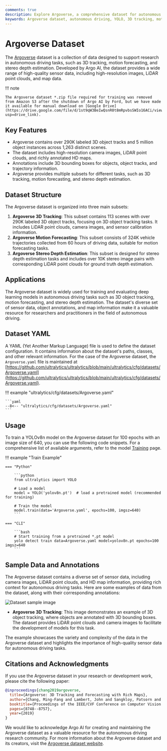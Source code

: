 ```yaml
---
comments: true
description: Explore Argoverse, a comprehensive dataset for autonomous driving tasks including 3D tracking, motion forecasting and depth estimation used in YOLO.
keywords: Argoverse dataset, autonomous driving, YOLO, 3D tracking, motion forecasting, LiDAR data, HD maps, ultralytics documentation
---
```


# Argoverse Dataset

The [Argoverse](https://www.argoverse.org/) dataset is a collection of data designed to support research in autonomous driving tasks, such as 3D tracking, motion forecasting, and stereo depth estimation. Developed by Argo AI, the dataset provides a wide range of high-quality sensor data, including high-resolution images, LiDAR point clouds, and map data.

!!! note

    The Argoverse dataset *.zip file required for training was removed from Amazon S3 after the shutdown of Argo AI by Ford, but we have made it available for manual download on [Google Drive](https://drive.google.com/file/d/1st9qW3BeIwQsnR0t8mRpvbsSWIo16ACi/view?usp=drive_link).


## Key Features

- Argoverse contains over 290K labeled 3D object tracks and 5 million object instances across 1,263 distinct scenes.
- The dataset includes high-resolution camera images, LiDAR point clouds, and richly annotated HD maps.
- Annotations include 3D bounding boxes for objects, object tracks, and trajectory information.
- Argoverse provides multiple subsets for different tasks, such as 3D tracking, motion forecasting, and stereo depth estimation.

## Dataset Structure

The Argoverse dataset is organized into three main subsets:

1. **Argoverse 3D Tracking**: This subset contains 113 scenes with over 290K labeled 3D object tracks, focusing on 3D object tracking tasks. It includes LiDAR point clouds, camera images, and sensor calibration information.
2. **Argoverse Motion Forecasting**: This subset consists of 324K vehicle trajectories collected from 60 hours of driving data, suitable for motion forecasting tasks.
3. **Argoverse Stereo Depth Estimation**: This subset is designed for stereo depth estimation tasks and includes over 10K stereo image pairs with corresponding LiDAR point clouds for ground truth depth estimation.

## Applications

The Argoverse dataset is widely used for training and evaluating deep learning models in autonomous driving tasks such as 3D object tracking, motion forecasting, and stereo depth estimation. The dataset's diverse set of sensor data, object annotations, and map information make it a valuable resource for researchers and practitioners in the field of autonomous driving.

## Dataset YAML

A YAML (Yet Another Markup Language) file is used to define the dataset configuration. It contains information about the dataset's paths, classes, and other relevant information. For the case of the Argoverse dataset, the `Argoverse.yaml` file is maintained at [https://github.com/ultralytics/ultralytics/blob/main/ultralytics/cfg/datasets/Argoverse.yaml](https://github.com/ultralytics/ultralytics/blob/main/ultralytics/cfg/datasets/Argoverse.yaml).

!!! example "ultralytics/cfg/datasets/Argoverse.yaml"

    ```yaml
    --8<-- "ultralytics/cfg/datasets/Argoverse.yaml"
    ```

## Usage

To train a YOLOv8n model on the Argoverse dataset for 100 epochs with an image size of 640, you can use the following code snippets. For a comprehensive list of available arguments, refer to the model [Training](../../modes/train.md) page.

!!! example "Train Example"

    === "Python"

        ```python
        from ultralytics import YOLO

        # Load a model
        model = YOLO('yolov8n.pt')  # load a pretrained model (recommended for training)

        # Train the model
        model.train(data='Argoverse.yaml', epochs=100, imgsz=640)
        ```

    === "CLI"

        ```bash
        # Start training from a pretrained *.pt model
        yolo detect train data=Argoverse.yaml model=yolov8n.pt epochs=100 imgsz=640
        ```

## Sample Data and Annotations

The Argoverse dataset contains a diverse set of sensor data, including camera images, LiDAR point clouds, and HD map information, providing rich context for autonomous driving tasks. Here are some examples of data from the dataset, along with their corresponding annotations:

![Dataset sample image](https://www.argoverse.org/assets/images/reference_images/av2_ground_height.png)

- **Argoverse 3D Tracking**: This image demonstrates an example of 3D object tracking, where objects are annotated with 3D bounding boxes. The dataset provides LiDAR point clouds and camera images to facilitate the development of models for this task.

The example showcases the variety and complexity of the data in the Argoverse dataset and highlights the importance of high-quality sensor data for autonomous driving tasks.

## Citations and Acknowledgments

If you use the Argoverse dataset in your research or development work, please cite the following paper:

```bibtex
@inproceedings{chang2019argoverse,
  title={Argoverse: 3D Tracking and Forecasting with Rich Maps},
  author={Chang, Ming-Fang and Lambert, John and Sangkloy, Patsorn and Singh, Jagjeet and Bak, Slawomir and Hartnett, Andrew and Wang, Dequan and Carr, Peter and Lucey, Simon and Ramanan, Deva and others},
  booktitle={Proceedings of the IEEE/CVF Conference on Computer Vision and Pattern Recognition},
  pages={8748--8757},
  year={2019}
}
```

We would like to acknowledge Argo AI for creating and maintaining the Argoverse dataset as a valuable resource for the autonomous driving research community. For more information about the Argoverse dataset and its creators, visit the [Argoverse dataset website](https://www.argoverse.org/).
